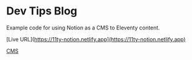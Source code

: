 # Dev Tips Blog
Example code for using Notion as a CMS to Eleventy content. 

[Live URL](https://11ty-notion.netlify.app](https://11ty-notion.netlify.app)

[CMS](https://www.notion.so/dwkns-content/Programming-tips-blog-11f257c5f6e380bebe0de3ac35d38c7d?pvs=4)
